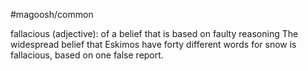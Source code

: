 #magoosh/common

fallacious (adjective): of a belief that is based on faulty reasoning 
The widespread belief that Eskimos have forty different words for snow is fallacious, based on one false 
report. 
